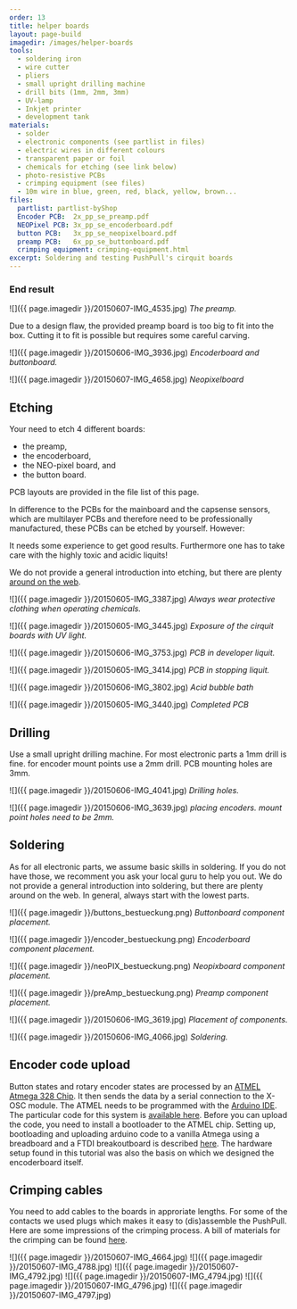 ```yaml
---
order: 13
title: helper boards
layout: page-build
imagedir: /images/helper-boards
tools:
  - soldering iron
  - wire cutter
  - pliers
  - small upright drilling machine
  - drill bits (1mm, 2mm, 3mm)
  - UV-lamp
  - Inkjet printer
  - development tank
materials:
  - solder
  - electronic components (see partlist in files)
  - electric wires in different colours
  - transparent paper or foil
  - chemicals for etching (see link below)
  - photo-resistive PCBs
  - crimping equipment (see files)
  - 10m wire in blue, green, red, black, yellow, brown...
files:
  partlist: partlist-byShop
  Encoder PCB:  2x_pp_se_preamp.pdf
  NEOPixel PCB: 3x_pp_se_encoderboard.pdf
  button PCB:   3x_pp_se_neopixelboard.pdf
  preamp PCB:   6x_pp_se_buttonboard.pdf
  crimping equipment: crimping-equipment.html
excerpt: Soldering and testing PushPull's cirquit boards
---
```


### End result

![]({{ page.imagedir }}/20150607-IMG_4535.jpg)
*The preamp.*

<div class="note">
    Due to a design flaw, the provided preamp board is too big to fit into the box. Cutting it to fit is possible but requires some careful carving.
</div>

![]({{ page.imagedir }}/20150606-IMG_3936.jpg)
*Encoderboard and buttonboard.*

![]({{ page.imagedir }}/20150607-IMG_4658.jpg)
*Neopixelboard*


## Etching

Your need to etch 4 different boards: 

+ the preamp, 
+ the encoderboard, 
+ the NEO-pixel board, and 
+ the button board. 

PCB layouts are provided in the file list of this page.

In difference to the PCBs for the mainboard and the capsense sensors, which are multilayer PCBs and therefore need to be professionally manufactured, these PCBs can be etched by yourself. However:

<div class="note">
It needs some experience to get good results. Furthermore one has to take care with the highly toxic and acidic liquits!
</div>

We do not provide a general introduction into etching, but there are plenty [around on the web](http://fritzing.org/learning/tutorials/pcb-production-tutorials/diy-pcb-etching/).


![]({{ page.imagedir }}/20150605-IMG_3387.jpg)
*Always wear protective clothing when operating chemicals.*

![]({{ page.imagedir }}/20150605-IMG_3445.jpg)
*Exposure of the cirquit boards with UV light.*

![]({{ page.imagedir }}/20150606-IMG_3753.jpg)
*PCB in developer liquit.*

![]({{ page.imagedir }}/20150605-IMG_3414.jpg)
*PCB in stopping liquit.*

![]({{ page.imagedir }}/20150606-IMG_3802.jpg)
*Acid bubble bath*

![]({{ page.imagedir }}/20150605-IMG_3440.jpg)
*Completed PCB*


## Drilling

Use a small upright drilling machine. For most electronic parts a 1mm drill is fine. for encoder mount points use a 2mm drill. PCB mounting holes are 3mm.

![]({{ page.imagedir }}/20150606-IMG_4041.jpg)
*Drilling holes.*


![]({{ page.imagedir }}/20150606-IMG_3639.jpg)
*placing encoders. mount point holes need to be 2mm.*

## Soldering

As for all electronic parts, we assume basic skills in soldering. 
If you do not have those, we recomment you ask your local guru to help you out. 
We do not provide a general introduction into soldering, but there are plenty around on the web. In general, always start with the lowest parts.


![]({{ page.imagedir }}/buttons_bestueckung.png)
*Buttonboard component placement.*

![]({{ page.imagedir }}/encoder_bestueckung.png)
*Encoderboard component placement.*


![]({{ page.imagedir }}/neoPIX_bestueckung.png)
*Neopixboard component placement.*

![]({{ page.imagedir }}/preAmp_bestueckung.png)
*Preamp component placement.*

![]({{ page.imagedir }}/20150606-IMG_3619.jpg)
*Placement of components.*


![]({{ page.imagedir }}/20150606-IMG_4066.jpg)
*Soldering.*




## Encoder code upload

Button states and rotary encoder states are processed by an [ATMEL Atmega 328 Chip](http://www.atmel.com/devices/ATMEGA328.aspx). It then sends the data by a serial connection to the X-OSC module. The ATMEL needs to be programmed with the [Arduino IDE](https://www.arduino.cc). 
The particular code for this system is [available here](https://github.com/3DMIN/pushpull-arduino). 
Before you can upload the code, you need to install a bootloader to the ATMEL chip. Setting up, bootloading and uploading arduino code to a vanilla Atmega using a breadboard and a FTDI breakoutboard is described [here](https://www.arduino.cc/en/Main/Standalone). The hardware setup found in this tutorial was also the basis on which we designed the encoderboard itself.

## Crimping cables

You need to add cables to the boards in approriate lengths. For some of the contacts we used plugs which makes it easy to (dis)assemble the PushPull. Here are some impressions of the crimping process. A bill of materials for the crimping can be found [here](/sources/helper-boards/crimping-equipment.html).

![]({{ page.imagedir }}/20150607-IMG_4664.jpg)
![]({{ page.imagedir }}/20150607-IMG_4788.jpg)
![]({{ page.imagedir }}/20150607-IMG_4792.jpg)
![]({{ page.imagedir }}/20150607-IMG_4794.jpg)
![]({{ page.imagedir }}/20150607-IMG_4796.jpg)
![]({{ page.imagedir }}/20150607-IMG_4797.jpg)